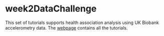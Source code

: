# week2DataChallenge
This set of tutorials supports health association analysis using UK Biobank accelerometry data. The [webpage](https://activitymonitoring.github.io/week2DataChallenge/) contains all the tutorials. 

